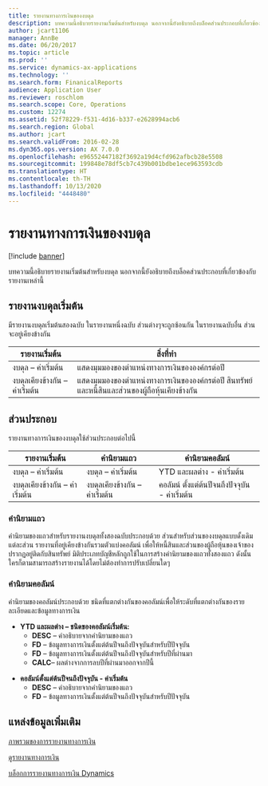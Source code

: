 ```yaml
---
title: รายงานทางการเงินของงบดุล
description: บทความนี้อธิบายรายงานเริ่มต้นสำหรับงบดุล นอกจากนี้ยังอธิบายถึงบล็อคส่วนประกอบที่เกี่ยวข้องกับรายงานเหล่านี้
author: jcart1106
manager: AnnBe
ms.date: 06/20/2017
ms.topic: article
ms.prod: ''
ms.service: dynamics-ax-applications
ms.technology: ''
ms.search.form: FinanicalReports
audience: Application User
ms.reviewer: roschlom
ms.search.scope: Core, Operations
ms.custom: 12274
ms.assetid: 52f78229-f531-4d16-b337-e2628994acb6
ms.search.region: Global
ms.author: jcart
ms.search.validFrom: 2016-02-28
ms.dyn365.ops.version: AX 7.0.0
ms.openlocfilehash: e96552447182f3692a19d4cfd962afbcb28e5508
ms.sourcegitcommit: 199848e78df5cb7c439b001bdbe1ece963593cdb
ms.translationtype: HT
ms.contentlocale: th-TH
ms.lasthandoff: 10/13/2020
ms.locfileid: "4448480"
---
```

# <a name="balance-sheet-financial-reports"></a>รายงานทางการเงินของงบดุล

[!include [banner](../includes/banner.md)]

บทความนี้อธิบายรายงานเริ่มต้นสำหรับงบดุล นอกจากนี้ยังอธิบายถึงบล็อคส่วนประกอบที่เกี่ยวข้องกับรายงานเหล่านี้ 

<a name="default-balance-sheet-reports"></a>รายงานงบดุลเริ่มต้น
-----------------------------

มีรายงานงบดุลเริ่มต้นสองฉบับ ในรายงานหนึ่งฉบับ ส่วนต่างๆจะถูกซ้อนกัน ในรายงานฉบับอื่น ส่วนจะอยู่เคียงข้างกัน

| รายงานเริ่มต้น                       | สิ่งที่ทำ                                                                                                                           |
|--------------------------------------|----------------------------------------------------------------------------------------------------------------------------------------|
| งบดุล – ค่าเริ่มต้น              | แสดงมุมมองของตำแหน่งทางการเงินขององค์กรต่อปี                                                                 |
| งบดุลเคียงข้างกัน – ค่าเริ่มต้น | แสดงมุมมองของตำแหน่งทางการเงินขององค์กรต่อปี สินทรัพย์และหนี้สินและส่วนของผู้ถือหุ้นเคียงข้างกัน |

## <a name="building-blocks"></a>ส่วนประกอบ
รายงานทางการเงินของงบดุลใช้ส่วนประกอบต่อไปนี้

| รายงานเริ่มต้น                       | คำนิยามแถว                       | คำนิยามคอลัมน์             |
|--------------------------------------|--------------------------------------|-------------------------------|
| งบดุล – ค่าเริ่มต้น              | งบดุล – ค่าเริ่มต้น              | YTD และผลต่าง - ค่าเริ่มต้น    |
| งบดุลเคียงข้างกัน – ค่าเริ่มต้น | งบดุลเคียงข้างกัน – ค่าเริ่มต้น | คอลัมน์ ตั้งแต่ต้นปีจนถึงปัจจุบัน - ค่าเริ่มต้น |

### <a name="row-definition"></a>คำนิยามแถว

คำนิยามของแถวสำหรับรายงานงบดุลทั้งสองฉบับประกอบด้วย ส่วนสำหรับส่วนของงบดุลแบบดั้งเดิมแต่ละส่วน รายงานที่อยู่เคียงข้างกันรวมตัวแบ่งคอลัมน์ เพื่อให้หนี้สินและส่วนของผู้ถือหุ้นของเจ้าของปรากฏอยู่ติดกับสินทรัพย์ มิติประเภทบัญชีหลักถูกใช้ในการสร้างคำนิยามของแถวทั้งสองแถว ดังนั้น ใครก็ตามสามารถสร้างรายงานได้โดยไม่ต้องทำการปรับเปลี่ยนใดๆ

### <a name="column-definition"></a>คำนิยามคอลัมน์

คำนิยามของคอลัมน์ประกอบด้วย ชนิดที่แตกต่างกันของคอลัมน์เพื่อให้ระดับที่แตกต่างกันของรายละเอียดและข้อมูลทางการเงิน

-   **YTD และผลต่าง – ชนิดของคอลัมน์เริ่มต้น:**
    -   **DESC** – คำอธิบายจากคำนิยามของแถว
    -   **FD** – ข้อมูลทางการเงินตั้งแต่ต้นปีจนถึงปัจจุบันสำหรับปีปัจจุบัน
    -   **FD** – ข้อมูลทางการเงินตั้งแต่ต้นปีจนถึงปัจจุบันสำหรับปีที่ผ่านมา
    -   **CALC**– ผลต่างจากการลบปีที่ผ่านมาออกจากปีนี้

<!-- -->

-   **คอลัมน์ตั้งแต่ต้นปีจนถึงปัจจุบัน - ค่าเริ่มต้น**
    -   **DESC** – คำอธิบายจากคำนิยามของแถว
    -   **FD** – ข้อมูลทางการเงินตั้งแต่ต้นปีจนถึงปัจจุบันสำหรับปีปัจจุบัน



<a name="additional-resources"></a>แหล่งข้อมูลเพิ่มเติม
--------

[ภาพรวมของการรายงานทางการเงิน](financial-reporting-getting-started.md)

[ดูรายงานทางการเงิน](view-financial-reports.md)

[บล็อกการรายงานทางการเงิน Dynamics](https://blogs.msdn.com/b/dynamics_financial_reporting/)



